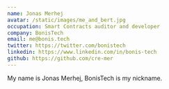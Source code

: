 ```yaml
---
name: Jonas Merhej
avatar: /static/images/me_and_bert.jpg
occupation: Smart Contracts auditor and developer
company: BonisTech
email: me@bonis.tech
twitter: https://twitter.com/bonistech
linkedin: https://www.linkedin.com/in/bonis-tech
github: https://github.com/cre-mer
---
```


My name is Jonas Merhej, BonisTech is my nickname.
